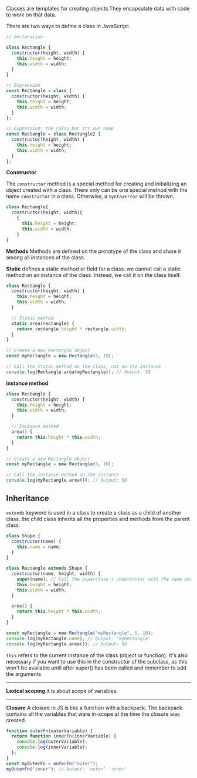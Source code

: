 Classes are templates for creating objects.They encapsulate data with code to work on that data.

There are two ways to define a class in JavaScript:

```js
// Declaration

class Rectangle {
  constructor(height, width) {
    this.height = height;
    this.width = width;
  }
}

// Expression
const Rectangle = class {
  constructor(height, width) {
    this.height = height;
    this.width = width;
  }
};

// Expression: the calss has its own name
const Rectangle = class Rectangle2 {
  constructor(height, width) {
    this.height = height;
    this.width = width;
  }
};
```

**Constructor**

The `constructor` method is a special method for creating and initializing an object created with a class. There only can be one special method with the name `constructor` in a class. Otherwise, a `SyntaxError` will be thrown.

```js
class Rectangle{
  constructor(height, width){
    {
      this.height = height;
      this.width = width;
    }
}
```

**Methods**
Methods are defined on the prototype of the class and share it among all instances of the class.

**Static**
defines a static method or field for a class.
we cannot call a static method on an instance of the class. Instead, we call it on the class itself.

```js
class Rectangle {
  constructor(height, width) {
    this.height = height;
    this.width = width;
  }

  // Static method
  static area(rectangle) {
    return rectangle.height * rectangle.width;
  }
}

// Create a new Rectangle object
const myRectangle = new Rectangle(5, 10);

// Call the static method on the class, not on the instance
console.log(Rectangle.area(myRectangle)); // Output: 50
```

**instance method**

```js
class Rectangle {
  constructor(height, width) {
    this.height = height;
    this.width = width;
  }

  // Instance method
  area() {
    return this.height * this.width;
  }
}

// Create a new Rectangle object
const myRectangle = new Rectangle(5, 10);

// Call the instance method on the instance
console.log(myRectangle.area()); // Output: 50
```

## Inheritance

`extends` keyword is used in a class to create a class as a child of another class. the child class inherits all the properties and methods from the parent class.

```js
class Shape {
  constructor(name) {
    this.name = name;
  }
}

class Rectangle extends Shape {
  constructor(name, height, width) {
    super(name); // Call the superclass's constructor with the name parameter
    this.height = height;
    this.width = width;
  }

  area() {
    return this.height * this.width;
  }
}

const myRectangle = new Rectangle("myRectangle", 5, 10);
console.log(myRectangle.name); // Output: 'myRectangle'
console.log(myRectangle.area()); // Output: 50
```

`this` refers to the current instance of the class (object or function).
It's also necessary if you want to use this in the constructor of the subclass, as this won't be available until after super() has been called and remember to add the arguments.

---

**Lexical scoping**
it is about scope of variables.

---

**Closure**
A closure in JS is like a function with a backpack. The backpack contains all the variables that were in-scope at the time the closure was created.

```js
function outerFn(outerVariable) {
  return function innerFn(innerVariable) {
    console.log(outerVariable);
    console.log(innerVariable);
  };
}
const myOuterFn = outerFn("outer");
myOuterFn("inner"); // Output: 'outer' 'inner'
```
